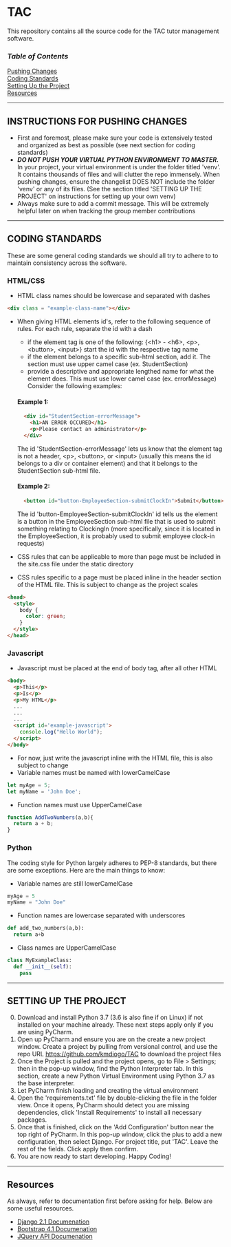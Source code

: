 # TAC
This repository contains all the source code for the TAC tutor management software.

### ___Table of Contents___
[Pushing Changes](#instructions-for-pushing-changes)  
[Coding Standards](#coding-standards)  
[Setting Up the Project](#setting-up-the-project)  
[Resources](#resources)  

--- 




## INSTRUCTIONS FOR PUSHING CHANGES
* First and foremost, please make sure your code is extensively tested and organized as best as possible (see next section for coding standards)
* ***DO NOT PUSH YOUR VIRTUAL PYTHON ENVIRONMENT TO MASTER.*** In your project, your virtual environment is under the folder titled 'venv'. It contains thousands of files and will clutter the repo immensely. When pushing changes, ensure the changelist DOES NOT include the folder 'venv' or any of its files. (See the section titled 'SETTING UP THE PROJECT' on instructions for setting up your own venv)
* Always make sure to add a commit message. This will be extremely helpful later on when tracking the group member contributions

***

## CODING STANDARDS
These are some general coding standards we should all try to adhere to to maintain consistency across the software.
### HTML/CSS
* HTML class names should be lowercase and separated with dashes
```HTML
<div class = "example-class-name"></div>
```
* When giving HTML elements id's, refer to the following sequence of rules. For each rule, separate the id with a dash
  - if the element tag is one of the following: 
    {\<h1\> - \<h6\>, \<p\>, \<button\>, \<input\>}
    start the id with the respective tag name
  - if the element belongs to a specific sub-html section, add it. The section must use upper camel case (ex. StudentSection)
  - provide a descriptive and appropriate lengthed name for what the element does. This must use lower camel case (ex. errorMessage)
  Consider the following examples:
  
  #### Example 1:
  ```HTML
    <div id="StudentSection-errorMessage">
      <h1>AN ERROR OCCURED</h1>
      <p>Please contact an administrator</p>
    </div>
  ```
  The id 'StudentSection-errorMessage' lets us know that the element tag is not a header, \<p\>, \<button\>, or \<input\> (usually this means the   id belongs to a div or container element) and that it belongs to the StudentSection sub-html file.
  
  #### Example 2:
  ```HTML
    <button id="button-EmployeeSection-submitClockIn">Submit</button>
  ```
  The id 'button-EmployeeSection-submitClockIn' id tells us the element is a button in the EmployeeSection sub-html file that is used     to submit something relating to ClockingIn (more specifically, since it is located in the EmployeeSection, it is probably used to       submit employee clock-in requests)
* CSS rules that can be applicable to more than page must be included in the site.css file under the static directory
* CSS rules specific to a page must be placed inline in the header section of the HTML file. This is subject to change as the project scales
```HTML
<head>
  <style>
    body {
      color: green;
    }
  </style>
</head>
```
### Javascript
* Javascript must be placed at the end of body tag, after all other HTML
```HTML
<body>
  <p>This</p>
  <p>Is</p>
  <p>My HTML</p>
  ...
  ...
  ...
  <script id='example-javascript'>
    console.log("Hello World");
  </script>
</body>
```
* For now, just write the javascript inline with the HTML file, this is also subject to change
* Variable names must be named with lowerCamelCase
```Javascript
let myAge = 5;
let myName = 'John Doe';
```
* Function names must use UpperCamelCase
```Javascript
function AddTwoNumbers(a,b){
  return a + b;
}
```

### Python
The coding style for Python largely adheres to PEP-8 standards, but there are some exceptions. Here are the main things to know:
* Variable names are still lowerCamelCase
```Python
myAge = 5
myName = "John Doe"
```
* Function names are lowercase separated with underscores
```Python
def add_two_numbers(a,b):
  return a+b
```
* Class names are UpperCamelCase
```Python
class MyExampleClass:
  def __init__(self):
    pass
```

***

## SETTING UP THE PROJECT
0. Download and install Python 3.7 (3.6 is also fine if on Linux) if not installed on your machine already. These next steps apply only if you are using PyCharm.
1. Open up PyCharm and ensure you are on the create a new project window. Create a project by pulling from versional control, and use the repo URL https://github.com/kmdiogo/TAC to download the project files
2. Once the Project is pulled and the project opens, go to File > Settings; then in the pop-up window, find the Python Interpreter tab. In this section, create a new Python Virtual Environment using Python 3.7 as the base interpreter.
3. Let PyCharm finish loading and creating the virtual environment
4. Open the 'requirements.txt' file by double-clicking the file in the folder view. Once it opens, PyCharm should detect you are missing dependencies, click 'Install Requirements' to install all necessary packages.
5. Once that is finished, click on the 'Add Configuration' button near the top right of PyCharm. In this pop-up window, click the plus to add a new configuration, then select Django. For project title, put 'TAC'. Leave the rest of the fields. Click apply then confirm.
6. You are now ready to start developing. Happy Coding!

***

## Resources
As always, refer to documentation first before asking for help. Below are some useful resources.
* [Django 2.1 Documenation](https://docs.djangoproject.com/en/2.1/)
* [Bootstrap 4.1 Documenation](https://getbootstrap.com/docs/4.1/getting-started/introduction/)
* [JQuery API Documenation](https://api.jquery.com/)
